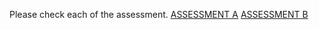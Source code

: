 Please check each of the assessment.
[ASSESSMENT A](https://github.com/kazuyafaizad/react-cards-assessment/tree/master/assessmentA)
[ASSESSMENT B](https://github.com/kazuyafaizad/react-cards-assessment/tree/master/assessmentB)
